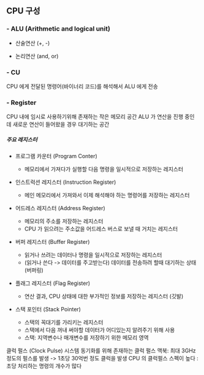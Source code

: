 ## CPU 구성
### - ALU (Arithmetic and logical unit)
- 산술연산 (+, -)

- 논리연산 (and, or)

### - CU
CPU 에게 전달된 명령어(바이너리 코드)를 해석해서 ALU 에게 전송

### - Register
CPU 내에 임시로 사용하기위해 존재하는 작은 메모리 공간
ALU 가 연산을 진행 중인데 새로운 연산이 들어왔을 경우 대기하는 공간

##### 주요 레지스터
- 프로그램 카운터 (Program Conter)
  - 메모리에서 가져다가 실행할 다음 명령을 일시적으로 저장하는 레지스터


- 인스트럭션 레지스터 (Instruction Register)
  - 메인 메모리에서 가져와서 이제 해석해야 하는 명령어를 저장하는 레지스터


- 어드레스 레지스터 (Address Register)
  - 메모리의 주소를 저장하는 레지스터
  - CPU 가 읽으려는 주소값을 어드레스 버스로 보낼 때 거치는 레지스터


- 버퍼 레지스터 (Buffer Register)
  - 읽거나 쓰려는 데이터나 명령을 일시적으로 저장하는 레지스터
  - (읽거나 쓴다 -> 데이터를 주고받는다) 데이터를 전송하려 할때 대기하는 상태 (버퍼링)


- 플래그 레지스터 (Flag Register)
  - 연산 결과, CPU 상태에 대한 부가적인 정보를 저장하는 레지스터 (깃발)


- 스택 포인터 (Stack Pointer)
  - 스택의 꼭대기를 가리키는 레지스터
  - 스택에서 다음 꺼내 써야할 데이터가 어디있는지 알려주기 위해 사용 
  - 스택: 지역변수나 매개변수를 저장하기 위한 메모리 영역

클럭 펄스 (Clock Pulse)
시스템 동기화를 위해 존재하는 클럭 펄스
맥북: 최대 3GHz 정도의 펄스를 발생 -> 1초당 30억번 정도 클럭을 발생
CPU 의 클럭펄스 스펙이 높다 : 초당 처리하는 명령의 개수가 많다
